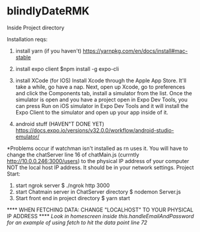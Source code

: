 # blindlyDateRMK
Inside Project directory

Installation reqs:
1. install yarn (if you haven't)
  https://yarnpkg.com/en/docs/install#mac-stable
2. install expo client
  $npm install -g expo-cli
3. install XCode (for IOS)
  Install Xcode through the Apple App Store. It'll take a while, go have a nap.
  Next, open up Xcode, go to preferences and click the Components tab, install a simulator from the list.
  Once the simulator is open and you have a project open in Expo Dev Tools,
  you can press Run on iOS simulator in Expo Dev Tools
  and it will install the Expo Client to the simulator and open up your app inside of it.

4. android stuff (HAVEN"T DONE YET)
   https://docs.expo.io/versions/v32.0.0/workflow/android-studio-emulator/

*Problems occur if watchman isn't installed as rn uses it.
You will have to change the chatServer line 16 of chatMain.js (currntly http://10.0.0.246:3000/users) to the physical IP address of your computer NOT the local host IP address. It should be in your network settings.
Project Start:
1. start ngrok server
 $ ./ngrok http 3000
2. start Chatmain server in ChatServer directory
  $ nodemon Server.js
3. Start front end in project directory
  $ yarn start


  **** WHEN FETCHING DATA: CHANGE "LOCALHOST" TO YOUR PHYSICAL IP ADDRESS ****
*Look in homescreen inside this.handleEmailAndPassword for an example of using fetch to hit the data point line 72*





